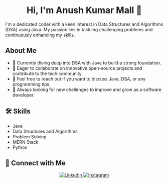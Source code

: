 <h1 align="center">Hi, I'm Anush Kumar Mall 👋</h1>

I'm a dedicated coder with a keen interest in Data Structures and Algorithms (DSA) using Java. My passion lies in tackling challenging problems and continuously enhancing my skills.

## About Me
- 🌟 Currently diving deep into DSA with Java to build a strong foundation.
- 🤝 Eager to collaborate on innovative open-source projects and contribute to the tech community.
- 💬 Feel free to reach out if you want to discuss Java, DSA, or any programming tips.
- 🌟 Always looking for new challenges to improve and grow as a software developer.

## 🛠️ Skills
- Java
- Data Structures and Algorithms
- Problem Solving
- MERN Stack
- Python

## 🔗 Connect with Me
<p align="center">
  <a href="https://www.linkedin.com/in/anush-kumar-mall-433547300?utm_source=share&utm_campaign=share_via&utm_content=profile&utm_medium=android_app">
    <img src="https://img.icons8.com/ios-filled/50/0077B5/linkedin.png" alt="LinkedIn"/>
  </a>
  <a href="https://www.instagram.com/anushkumar13?igsh=NWc5a3VwbHN3bzZ0">
    <img src="https://img.icons8.com/ios-filled/50/833AB4/instagram-new.png" alt="Instagram"/>
  </a>
</p>








